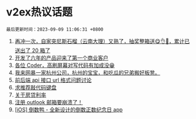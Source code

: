 # v2ex热议话题

`最后更新时间：2023-09-09 11:06:31 +0800`

1. [再冲一次，自家突尼斯石榴（云南大理）又熟了，抽奖整箱送😋👌🧺，累计已送出了 20 箱了](https://www.v2ex.com/t/971992)
1. [开发了六年的产品迎来了第一个商业客户](https://www.v2ex.com/t/971996)
1. [各位 Coder，高刷屏幕对写代码有加成没😁](https://www.v2ex.com/t/972050)
1. [我来网暴一家杭州公司，杭州的宝宝，和吃瓜的兄弟搬好板凳。](https://www.v2ex.com/t/972102)
1. [前后端 api 接口 url 格式问题讨论](https://www.v2ex.com/t/971993)
1. [求推荐敲代码键盘](https://www.v2ex.com/t/972024)
1. [关于房贷利率](https://www.v2ex.com/t/972044)
1. [注册 outlook 邮箱要崩溃了！](https://www.v2ex.com/t/972036)
1. [[iOS] 倒数鸭 - 全新设计的倒数正数纪念日 app](https://www.v2ex.com/t/972076)

